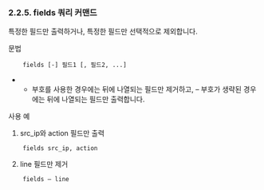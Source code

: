 ### 2.2.5. fields 쿼리 커맨드

특정한 필드만 출력하거나, 특정한 필드만 선택적으로 제외합니다.

문법

~~~~
	fields [-] 필드1 [, 필드2, ...]
~~~~

 * - 부호를 사용한 경우에는 뒤에 나열되는 필드만 제거하고, – 부호가 생략된 경우에는 뒤에 나열되는 필드만 출력합니다.

사용 예

1) src_ip와 action 필드만 출력

~~~
	fields src_ip, action
~~~

2) line 필드만 제거

~~~
	fields – line
~~~

